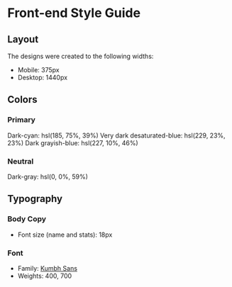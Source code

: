 # Front-end Style Guide

## Layout

The designs were created to the following widths:

- Mobile: 375px
- Desktop: 1440px

## Colors

### Primary

Dark-cyan: hsl(185, 75%, 39%)
Very dark desaturated-blue: hsl(229, 23%, 23%)
Dark grayish-blue: hsl(227, 10%, 46%)

### Neutral

Dark-gray: hsl(0, 0%, 59%)

## Typography

### Body Copy

- Font size (name and stats): 18px

### Font

- Family: [Kumbh Sans](https://fonts.google.com/specimen/Kumbh+Sans)
- Weights: 400, 700
